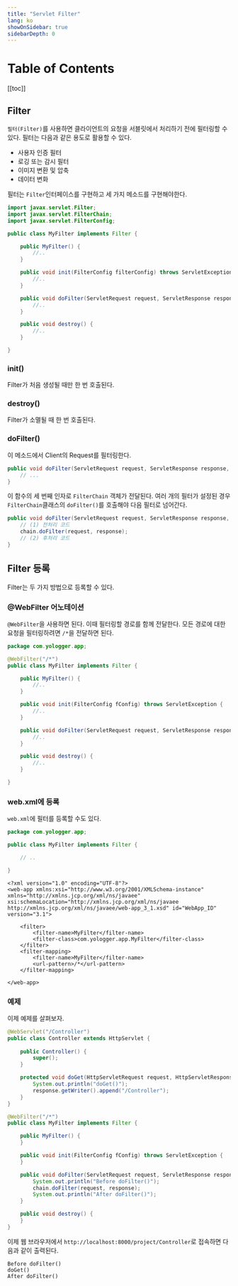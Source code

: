 ```yaml
---
title: "Servlet Filter"
lang: ko
showOnSidebar: true
sidebarDepth: 0
---
```


# Table of Contents
[[toc]]

## Filter
`필터(Filter)`를 사용하면 클라이언트의 요청을 서블릿에서 처리하기 전에 필터링할 수 있다. 필터는 다음과 같은 용도로 활용할 수 있다.
- 사용자 인증 필터
- 로깅 또는 감시 필터
- 이미지 변환 및 압축
- 데이터 변화

필터는 `Filter`인터페이스를 구현하고 세 가지 메소드를 구현해야한다.
``` java MyFilter.java
import javax.servlet.Filter;
import javax.servlet.FilterChain;
import javax.servlet.FilterConfig;

public class MyFilter implements Filter {

    public MyFilter() {
        //..
    }

    public void init(FilterConfig filterConfig) throws ServletException {
        //..
    }

    public void doFilter(ServletRequest request, ServletResponse response, FilterChain chain) throws IOException, ServletException {
        //..
    }

    public void destroy() {
        //..
    }

}
```
### init()
Filter가 처음 생성될 때만 한 번 호출된다.
### destroy()
Filter가 소멸될 때 한 번 호출된다.
### doFilter()
이 메소드에서 Client의 Request를 필터링한다.
``` java
public void doFilter(ServletRequest request, ServletResponse response, FilterChain chain) throws IOException, ServletException {
    // ...
}
```
이 함수의 세 번째 인자로 `FilterChain` 객체가 전달된다. 여러 개의 필터가 설정된 경우 `FilterChain`클래스의 `doFilter()`를 호출해야 다음 필터로 넘어간다.
``` java
public void doFilter(ServletRequest request, ServletResponse response, FilterChain chain) throws IOException, ServletException {
    // (1) 전처리 코드
    chain.doFilter(request, response);
    // (2) 후처리 코드
}
```

## Filter 등록
Filter는 두 가지 방법으로 등록할 수 있다.

### @WebFilter 어노테이션
`@WebFilter`을 사용하면 된다. 이때 필터링할 경로를 함께 전달한다. 모든 경로에 대한 요청을 필터링하려면 `/*`을 전달하면 된다.
``` java MyFilter.java {3}
package com.yologger.app;

@WebFilter("/*")
public class MyFilter implements Filter {

    public MyFilter() {
        //..
    }

    public void init(FilterConfig fConfig) throws ServletException {
        //..
    }

    public void doFilter(ServletRequest request, ServletResponse response, FilterChain chain) throws IOException, ServletException {
        //..
    }

    public void destroy() {
        //..
    }

}
```
### web.xml에 등록
`web.xml`에 필터를 등록할 수도 있다.
``` java MyFilter.java
package com.yologger.app;

public class MyFilter implements Filter {

    // ..

}
```
``` xml{4-11}
<?xml version="1.0" encoding="UTF-8"?>
<web-app xmlns:xsi="http://www.w3.org/2001/XMLSchema-instance" xmlns="http://xmlns.jcp.org/xml/ns/javaee" xsi:schemaLocation="http://xmlns.jcp.org/xml/ns/javaee http://xmlns.jcp.org/xml/ns/javaee/web-app_3_1.xsd" id="WebApp_ID" version="3.1">

    <filter>
        <filter-name>MyFilter</filter-name>
        <filter-class>com.yologger.app.MyFilter</filter-class>
    </filter>
    <filter-mapping>
        <filter-name>MyFilter</filter-name>
        <url-pattern>/*</url-pattern>
    </filter-mapping>

</web-app> 
```

### 예제
이제 예제를 살펴보자.
``` java Controller.java
@WebServlet("/Controller")
public class Controller extends HttpServlet {
       
    public Controller() {
        super();
    }

    protected void doGet(HttpServletRequest request, HttpServletResponse response) throws ServletException, IOException {
        System.out.println("doGet()");
        response.getWriter().append("/Controller");
    }
}
```
``` java MyFilter.java
@WebFilter("/*")
public class MyFilter implements Filter {

    public MyFilter() {
    }

    public void init(FilterConfig fConfig) throws ServletException {
    }

    public void doFilter(ServletRequest request, ServletResponse response, FilterChain chain) throws IOException, ServletException {
        System.out.println("Before doFilter()");
        chain.doFilter(request, response);
        System.out.println("After doFilter()");
    }

    public void destroy() {
    }
}
```
이제 웹 브라우저에서 `http://localhost:8000/project/Controller`로 접속하면 다음과 같이 출력된다.
```
Before doFilter()
doGet()
After doFilter()
```
